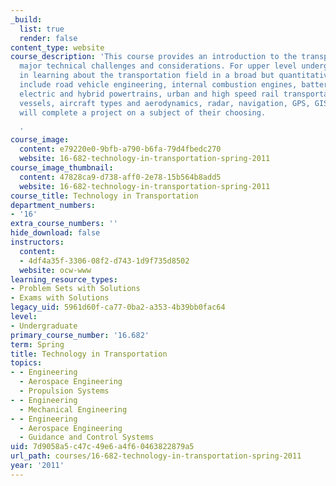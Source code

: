 ```yaml
---
_build:
  list: true
  render: false
content_type: website
course_description: 'This course provides an introduction to the transportation industry''s
  major technical challenges and considerations. For upper level undergraduates interested
  in learning about the transportation field in a broad but quantitative manner. Topics
  include road vehicle engineering, internal combustion engines, batteries and motors,
  electric and hybrid powertrains, urban and high speed rail transportation, water
  vessels, aircraft types and aerodynamics, radar, navigation, GPS, GIS. Students
  will complete a project on a subject of their choosing.

  '
course_image:
  content: e79220e0-9bfb-a790-b6fa-79d4fbedc270
  website: 16-682-technology-in-transportation-spring-2011
course_image_thumbnail:
  content: 47828ca9-d738-aff0-2e78-15b564b8add5
  website: 16-682-technology-in-transportation-spring-2011
course_title: Technology in Transportation
department_numbers:
- '16'
extra_course_numbers: ''
hide_download: false
instructors:
  content:
  - 4df4a35f-3306-08f2-d743-1d9f735d8502
  website: ocw-www
learning_resource_types:
- Problem Sets with Solutions
- Exams with Solutions
legacy_uid: 5961d60f-ca77-0ba2-a353-4b39bb0fac64
level:
- Undergraduate
primary_course_number: '16.682'
term: Spring
title: Technology in Transportation
topics:
- - Engineering
  - Aerospace Engineering
  - Propulsion Systems
- - Engineering
  - Mechanical Engineering
- - Engineering
  - Aerospace Engineering
  - Guidance and Control Systems
uid: 7d9058a5-c47c-49e6-a4f6-0463822879a5
url_path: courses/16-682-technology-in-transportation-spring-2011
year: '2011'
---
```

